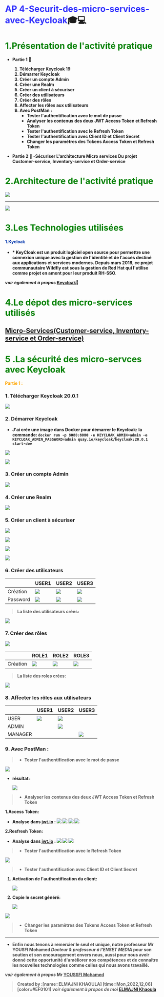 # <strong style="color:blue; opacity: 0.80">AP 4-Securit-des-micro-services-avec-Keycloak</strong>:mortar_board::computer: 
# <span style="color:green "> 1.Présentation de l'activité pratique</span>
 * <strong style="color:dark">Partie 1 :100: 
    1. Télécharger Keycloak 19
    2. Démarrer Keycloak
    3. Créer un compte Admin
    4. Créer une Realm
    5. Créer un client à sécuriser
    6. Créer des utilisateurs
    7. Créer des rôles
    8. Affecter les rôles aux utilisateurs
    9. Avec PostMan :
        - Tester l'authentification avec le mot de passe
        - Analyser les contenus des deux JWT Access Token et Refresh Token
        - Tester l'authentification avec le Refresh Token
        - Tester l'authentification avec Client ID et Client Secret
        - Changer les paramètres des Tokens Access Token et Refresh Token

* Partie  2 :100: 
       -Sécuriser L'architecture Micro services Du projet Customer-service, Inventory-service et Order-service
</span>

# <span style="color:green "> 2.Architecture de l'activité pratique</span>

![](https://i.imgur.com/6jajo4k.png)
___

![](https://i.imgur.com/9G0xYcB.png)

# <span style="color:green">3.Les Technologies utilisées</span>
 #### <span style="color:#0036ad"> 1.Kycloak</span>
 * <strong style="color:dark">* <strong style="color:dark">KeyCloak est un produit logiciel open source pour permettre une connexion unique avec la gestion de l'identité et de l'accès destiné aux applications et services modernes. Depuis mars 2018, ce projet communautaire Wildfly est sous la gestion de Red Hat qui l'utilise comme projet en amont pour leur produit RH-SSO.

*voir également à propos* [Keycloak](https://www.keycloak.org/):link: 

    
# <span style="color:green">4.Le dépot des micro-services utilisés</span>
    
## **[Micro-Services(Customer-service, Inventory-service et Order-service)](https://github.com/KhaoulaElmajni/AP-micro-service-with-centralized-configuration-and-consul-discovery-service)**
    


# <span style="color:green">5 .La sécurité des micro-servces avec Keycloak</span>   
<span style="color:orange"> **Partie 1 :**</span> 
###  1. Télécharger Keycloak 20.0.1
![](https://i.imgur.com/Vq9GJqs.png)
    
    
###  2. Démarrer Keycloak
* J'ai crée une image dans Docker pour démarrer le Keycloak:
    la commande:
    `docker run -p 8080:8080 -e KEYCLOAK_ADMIN=admin -e KEYCLOAK_ADMIN_PASSWORD=admin quay.io/keycloak/keycloak:20.0.1 start-dev`
    
![](https://i.imgur.com/1hqeErJ.png)

![](https://i.imgur.com/5mpcYEX.png)

###  3. Créer un compte Admin
![](https://i.imgur.com/SevGvE6.png)

###  4. Créer une Realm
![](https://i.imgur.com/veZ5TSh.png)
    
###  5. Créer un client à sécuriser
![](https://i.imgur.com/vO6Nwfp.png)
    
![](https://i.imgur.com/zTzP8Xj.png)

![](https://i.imgur.com/UzQdHcA.png)

![](https://i.imgur.com/xHkBiTp.png)
    
###  6. Créer des utilisateurs


|        | USER1 | USER2 | USER3 |
|--------| -------- | -------- | -------- |
| Création | ![](https://i.imgur.com/cpnU0GA.png)|![](https://i.imgur.com/6KwhxbM.png)|![](https://i.imgur.com/GL7JLzI.png)|
| Password |![](https://i.imgur.com/e0efA9J.png)|![](https://i.imgur.com/gZfOjXV.png)|![](https://i.imgur.com/fw4HAC3.png)

>La liste des utilisateurs crées:

![](https://i.imgur.com/5tWurJZ.png)

    
###  7. Créer des rôles
    
![](https://i.imgur.com/FeRNMnS.png)

|        | ROLE1 | ROLE2 | ROLE3 |
|--------| -------- | -------- | -------- |
| Création |![](https://i.imgur.com/S2sFHaD.png)|![](https://i.imgur.com/Mc89kyo.png)|![](https://i.imgur.com/aXgf0CH.png)|

> La liste des roles crées:
    
![](https://i.imgur.com/4ILmfKq.png)


###  8. Affecter les rôles aux utilisateurs
    
|        | USER1 | USER2 | USER3 |
|--------| -------- | -------- | -------- |
| USER |![](https://i.imgur.com/5LXdJxx.png)|![](https://i.imgur.com/xg6qcDN.png)||
| ADMIN ||![](https://i.imgur.com/dztV1gv.png)|
| MANAGER |||![](https://i.imgur.com/lw2IWB1.png)
    
###  9. Avec PostMan :
    
> * Tester l'authentification avec le mot de passe

![](https://i.imgur.com/Bm0x6OW.png)
- résultat:
  
	![](https://i.imgur.com/ieGA5fF.png)

    
> * Analyser les contenus des deux JWT Access Token et Refresh Token
	
1.**Access Token:**
- Analyse dans [jwt.io](https://jwt.io/) : 
	![](https://i.imgur.com/pchYChL.png)
	![](https://i.imgur.com/xg4j1SO.png)
	![](https://i.imgur.com/nsKvJ6D.png)
	![](https://i.imgur.com/AqiMfnG.png)


2.**Resfresh Token:**
- Analyse dans [jwt.io](https://jwt.io/) : 
	![](https://i.imgur.com/7P5MEoz.png)
	![](https://i.imgur.com/esAQcM5.png)
	![](https://i.imgur.com/Xsp71EE.png)

	
> * Tester l'authentification avec le Refresh Token

![](https://i.imgur.com/X5bz6BB.png)

> * Tester l'authentification avec Client ID et Client Secret

1. Activation de l'authentification du client:
	
	![](https://i.imgur.com/DAgGWhl.png)
2. Copie le secret généré:
	
	![](https://i.imgur.com/BWvPUWu.png)

![](https://i.imgur.com/fGgAHGU.png)


> * Changer les paramètres des Tokens Access Token et Refresh Token
    
    
___
    
* <strong style="color: dark ; opacity: 0.80">Enfin nous tenons à remercier le seul et unique, notre professeur Mr YOUSFI Mohamed *Docteur & professeur à l'ENSET MEDIA* pour son soutien et son encouragement envers nous, aussi pour nous avoir donné cette opportunité d'améliorer nos compétences et de connaître les nouvelles technologies comme celles qui nous avons travaillé.

*voir également à propos* Mr [YOUSSFI Mohamed](https://www.linkedin.com/in/mohamed-youssfi-3ab0811b/)
</strong>

> Created by :[name=ELMAJNI KHAOULA]
[time=Mon,2022,12,06][color=#EF0101]
>*voir également à propos de moi* [ELMAJNI Khaoula](https://www.linkedin.com/in/khaoula-elmajni/)